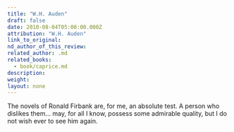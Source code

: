 ```yaml
---
title: "W.H. Auden"
draft: false
date: 2010-08-04T05:00:00.000Z
attribution: "W.H. Auden"
link_to_original:
nd_author_of_this_review:
related_author: .md
related_books:
  - book/caprice.md
description:
weight:
layout: none
---
```

The novels of Ronald Firbank are, for me, an absolute test. A person who dislikes them... may, for all I know, possess some admirable quality, but I do not wish ever to see him again.

